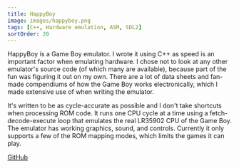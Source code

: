 ```yaml
---
title: HappyBoy
image: images/happyboy.png
tags: [C++, Hardware emulation, ASM, SDL2]
sortOrder: 20
---
```


HappyBoy is a Game Boy emulator. I wrote it using C++ as speed is an important factor when emulating hardware. I chose not to look at any other emulator's source code (of which many are available), because part of the fun was figuring it out on my own. There are a lot of data sheets and fan-made compendiums of how the Game Boy works electronically, which I made extensive use of when writing the emulator.

It's written to be as cycle-accurate as possible and I don't take shortcuts when processing ROM code. It runs one CPU cycle at a time using a fetch-decode-execute loop that emulates the real LR35902 CPU of the Game Boy. The emulator has working graphics, sound, and controls. Currently it only supports a few of the ROM mapping modes, which limits the games it can play.

[GitHub](https://github.com/christianlegge/happyboy)
